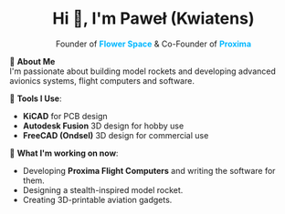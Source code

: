 <h1 align="center">Hi 👋, I'm Paweł (Kwiatens)</h1>

<p align="center">Founder of <span style="color:#00b7ff"><strong>Flower Space</strong></span> & Co-Founder of <span style="color:#00b7ff"><strong>Proxima</strong></span></p>

🚀 **About Me**  
I'm passionate about building model rockets and developing advanced avionics systems, flight computers and software.

🔧 **Tools I Use**:
- **KiCAD** for PCB design
- **Autodesk Fusion** 3D design for hobby use
- **FreeCAD (Ondsel)** 3D design for commercial use

📍 **What I'm working on now**:
- Developing **Proxima Flight Computers** and writing the software for them.
- Designing a stealth-inspired model rocket.
- Creating 3D-printable aviation gadgets.
